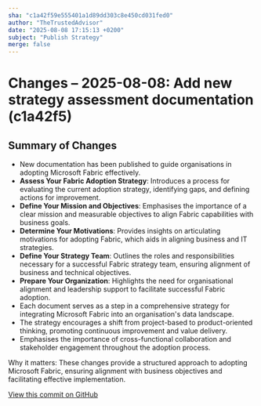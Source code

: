 ```yaml
---
sha: "c1a42f59e555401a1d89dd303c8e450cd031fed0"
author: "TheTrustedAdvisor"
date: "2025-08-08 17:15:13 +0200"
subject: "Publish Strategy"
merge: false
---
```


# Changes – 2025-08-08: Add new strategy assessment documentation (c1a42f5)

## Summary of Changes

- New documentation has been published to guide organisations in adopting Microsoft Fabric effectively.
- **Assess Your Fabric Adoption Strategy**: Introduces a process for evaluating the current adoption strategy, identifying gaps, and defining actions for improvement.
- **Define Your Mission and Objectives**: Emphasises the importance of a clear mission and measurable objectives to align Fabric capabilities with business goals.
- **Determine Your Motivations**: Provides insights on articulating motivations for adopting Fabric, which aids in aligning business and IT strategies.
- **Define Your Strategy Team**: Outlines the roles and responsibilities necessary for a successful Fabric strategy team, ensuring alignment of business and technical objectives.
- **Prepare Your Organization**: Highlights the need for organisational alignment and leadership support to facilitate successful Fabric adoption.
- Each document serves as a step in a comprehensive strategy for integrating Microsoft Fabric into an organisation's data landscape.
- The strategy encourages a shift from project-based to product-oriented thinking, promoting continuous improvement and value delivery.
- Emphasises the importance of cross-functional collaboration and stakeholder engagement throughout the adoption process.

Why it matters: These changes provide a structured approach to adopting Microsoft Fabric, ensuring alignment with business objectives and facilitating effective implementation.

[View this commit on GitHub](https://github.com/TheTrustedAdvisor/FabricAdoptionFramework/commit/c1a42f59e555401a1d89dd303c8e450cd031fed0)
